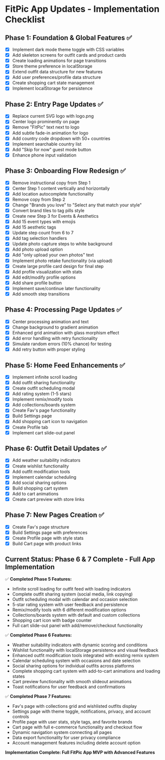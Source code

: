 # FitPic App Updates - Implementation Checklist

## Phase 1: Foundation & Global Features ✅
- [x] Implement dark mode theme toggle with CSS variables
- [x] Add skeleton screens for outfit cards and product cards  
- [x] Create loading animations for page transitions
- [x] Store theme preference in localStorage
- [x] Extend outfit data structure for new features
- [x] Add user preferences/profile data structure
- [x] Create shopping cart state management
- [x] Implement localStorage for persistence

## Phase 2: Entry Page Updates ✅
- [x] Replace current SVG logo with logo.png
- [x] Center logo prominently on page
- [x] Remove "FitPic" text next to logo
- [x] Add subtle fade-in animation for logo
- [x] Add country code dropdown with 50+ countries
- [x] Implement searchable country list
- [x] Add "Skip for now" guest mode button
- [x] Enhance phone input validation

## Phase 3: Onboarding Flow Redesign ✅
- [x] Remove instructional copy from Step 1
- [x] Center Step 1 content vertically and horizontally
- [x] Add location autocomplete functionality
- [x] Remove copy from Step 2 
- [x] Change "Brands you love" to "Select any that match your style"
- [x] Convert brand tiles to tag pills style
- [x] Create new Step 3 for Events & Aesthetics
- [x] Add 15 event types with emojis
- [x] Add 15 aesthetic tags
- [x] Update step count from 6 to 7
- [x] Add tag selection handlers
- [x] Update photo capture steps to white background
- [x] Add photo upload option
- [x] Add "only upload your own photos" text
- [x] Implement photo retake functionality (via upload)
- [x] Create large profile card design for final step
- [x] Add profile visualization with stats
- [x] Add edit/modify profile options
- [x] Add share profile button
- [x] Implement save/continue later functionality
- [x] Add smooth step transitions

## Phase 4: Processing Page Updates ✅
- [x] Center processing animation and text
- [x] Change background to gradient animation
- [x] Enhanced grid animation with glass morphism effect
- [x] Add error handling with retry functionality
- [x] Simulate random errors (10% chance) for testing
- [x] Add retry button with proper styling

## Phase 5: Home Feed Enhancements ✅
- [x] Implement infinite scroll loading
- [x] Add outfit sharing functionality
- [x] Create outfit scheduling modal
- [x] Add rating system (1-5 stars)
- [x] Implement remix/modify tools
- [x] Add collections/boards system
- [x] Create Fav's page functionality
- [x] Build Settings page
- [x] Add shopping cart icon to navigation
- [x] Create Profile tab
- [x] Implement cart slide-out panel

## Phase 6: Outfit Detail Updates ✅
- [x] Add weather suitability indicators
- [x] Create wishlist functionality
- [x] Add outfit modification tools
- [x] Implement calendar scheduling
- [x] Add social sharing options
- [x] Build shopping cart system
- [x] Add to cart animations
- [x] Create cart preview with store links

## Phase 7: New Pages Creation ✅
- [x] Create Fav's page structure
- [x] Build Settings page with preferences
- [x] Create Profile page with style stats
- [x] Build Cart page with product links

## Current Status: Phase 6 & 7 Complete - Full App Implementation 

✅ **Completed Phase 5 Features:**
- Infinite scroll loading for outfit feed with loading indicators
- Complete outfit sharing system (social media, link copying)  
- Outfit scheduling modal with calendar and occasion selection
- 5-star rating system with user feedback and persistence
- Remix/modify tools with 6 different modification options
- Collections/boards system with default and custom collections
- Shopping cart icon with badge counter
- Full cart slide-out panel with add/remove/checkout functionality

✅ **Completed Phase 6 Features:**
- Weather suitability indicators with dynamic scoring and conditions
- Wishlist functionality with localStorage persistence and visual feedback
- Enhanced outfit modification tools integrated with existing remix system
- Calendar scheduling system with occasions and date selection
- Social sharing options for individual outfits across platforms
- Complete shopping cart system with add-to-cart animations and loading states
- Cart preview functionality with smooth slideout animations
- Toast notifications for user feedback and confirmations

✅ **Completed Phase 7 Features:**
- Fav's page with collections grid and wishlisted outfits display
- Settings page with theme toggle, notifications, privacy, and account controls
- Profile page with user stats, style tags, and favorite brands
- Cart page with full e-commerce functionality and checkout flow
- Dynamic navigation system connecting all pages
- Data export functionality for user privacy compliance
- Account management features including delete account option

**Implementation Complete: Full FitPic App MVP with Advanced Features**